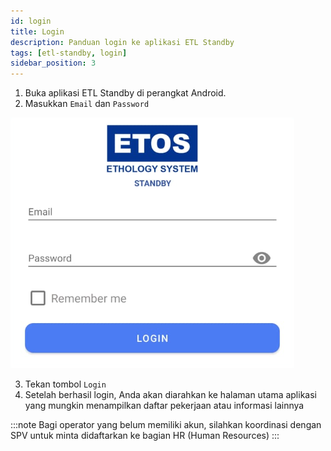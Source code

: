 ```yaml
---
id: login
title: Login
description: Panduan login ke aplikasi ETL Standby
tags: [etl-standby, login]
sidebar_position: 3
---
```

1. Buka aplikasi ETL Standby di perangkat Android.
2. Masukkan `Email` dan `Password`

![Login](./img/login.png)

3. Tekan tombol `Login`
4. Setelah berhasil login, Anda akan diarahkan ke halaman utama aplikasi yang mungkin menampilkan daftar pekerjaan atau informasi lainnya

:::note
Bagi operator yang belum memiliki akun, silahkan koordinasi dengan SPV untuk minta didaftarkan ke bagian HR (Human Resources)
:::